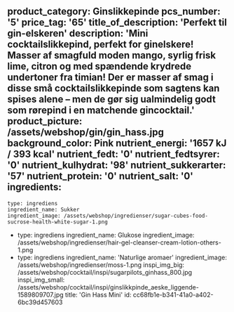 product_category: Ginslikkepinde
pcs_number: '5'
price_tag: '65'
title_of_description: 'Perfekt til gin-elskeren'
description: 'Mini cocktailslikkepind, perfekt for ginelskere! Masser af smagfuld moden mango, syrlig frisk lime, citron og med spændende krydrede undertoner fra timian! Der er masser af smag i disse små cocktailslikkepinde som sagtens kan spises alene – men de gør sig ualmindelig godt som rørepind i en matchende gincocktail.'
product_picture: /assets/webshop/gin/gin_hass.jpg
background_color: Pink
nutrient_energi: '1657 kJ / 393 kcal'
nutrient_fedt: '0'
nutrient_fedtsyrer: '0'
nutrient_kulhydrat: '98'
nutrient_sukkerarter: '57'
nutrient_protein: '0'
nutrient_salt: '0'
ingredients:
  -
    type: ingrediens
    ingredient_name: Sukker
    ingredient_image: /assets/webshop/ingredienser/sugar-cubes-food-sucrose-health-white-sugar-1.png
  -
    type: ingrediens
    ingredient_name: Glukose
    ingredient_image: /assets/webshop/ingredienser/hair-gel-cleanser-cream-lotion-others-1.png
  -
    type: ingrediens
    ingredient_name: 'Naturlige aromaer'
    ingredient_image: /assets/webshop/ingredienser/moss-1.png
inspi_img_big: /assets/webshop/cocktail/inspi/sugarpilots_ginhass_800.jpg
inspi_img_small: /assets/webshop/cocktail/inspi/ginslikkpinde_aeske_liggende-1589809707.jpg
title: 'Gin Hass Mini'
id: cc68fb1e-b341-41a0-a402-6bc39d457603
